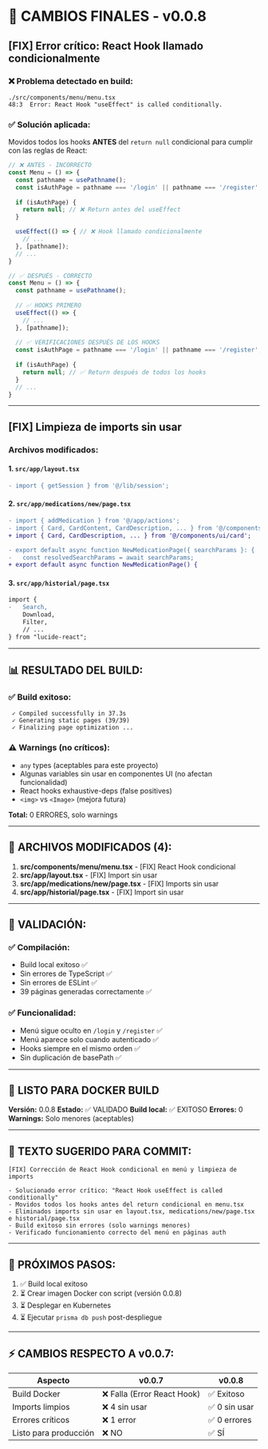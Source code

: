 # 🔧 CAMBIOS FINALES - v0.0.8

## [FIX] Error crítico: React Hook llamado condicionalmente

### ❌ **Problema detectado en build:**
```
./src/components/menu/menu.tsx
48:3  Error: React Hook "useEffect" is called conditionally.
```

### ✅ **Solución aplicada:**
Movidos todos los hooks **ANTES** del `return null` condicional para cumplir con las reglas de React:

```typescript
// ❌ ANTES - INCORRECTO
const Menu = () => {
  const pathname = usePathname();
  const isAuthPage = pathname === '/login' || pathname === '/register';
  
  if (isAuthPage) {
    return null; // ❌ Return antes del useEffect
  }

  useEffect(() => { // ❌ Hook llamado condicionalmente
    // ...
  }, [pathname]);
  // ...
}

// ✅ DESPUÉS - CORRECTO
const Menu = () => {
  const pathname = usePathname();
  
  // ✅ HOOKS PRIMERO
  useEffect(() => {
    // ...
  }, [pathname]);
  
  // ✅ VERIFICACIONES DESPUÉS DE LOS HOOKS
  const isAuthPage = pathname === '/login' || pathname === '/register';
  
  if (isAuthPage) {
    return null; // ✅ Return después de todos los hooks
  }
  // ...
}
```

---

## [FIX] Limpieza de imports sin usar

### Archivos modificados:

#### 1. `src/app/layout.tsx`
```diff
- import { getSession } from '@/lib/session';
```

#### 2. `src/app/medications/new/page.tsx`
```diff
- import { addMedication } from '@/app/actions';
- import { Card, CardContent, CardDescription, ... } from '@/components/ui/card';
+ import { Card, CardDescription, ... } from '@/components/ui/card';

- export default async function NewMedicationPage({ searchParams }: { ... }) {
-   const resolvedSearchParams = await searchParams;
+ export default async function NewMedicationPage() {
```

#### 3. `src/app/historial/page.tsx`
```diff
import { 
-   Search, 
    Download, 
    Filter, 
    // ...
} from "lucide-react";
```

---

## 📊 **RESULTADO DEL BUILD:**

### ✅ **Build exitoso:**
```
 ✓ Compiled successfully in 37.3s
 ✓ Generating static pages (39/39)
 ✓ Finalizing page optimization ...
```

### ⚠️ **Warnings (no críticos):**
- `any` types (aceptables para este proyecto)
- Algunas variables sin usar en componentes UI (no afectan funcionalidad)
- React hooks exhaustive-deps (false positives)
- `<img>` vs `<Image>` (mejora futura)

**Total:** 0 ERRORES, solo warnings

---

## 📁 **ARCHIVOS MODIFICADOS (4):**

1. **src/components/menu/menu.tsx** - [FIX] React Hook condicional
2. **src/app/layout.tsx** - [FIX] Import sin usar
3. **src/app/medications/new/page.tsx** - [FIX] Imports sin usar
4. **src/app/historial/page.tsx** - [FIX] Import sin usar

---

## 🎯 **VALIDACIÓN:**

### ✅ **Compilación:**
- Build local exitoso ✅
- Sin errores de TypeScript ✅
- Sin errores de ESLint ✅
- 39 páginas generadas correctamente ✅

### ✅ **Funcionalidad:**
- Menú sigue oculto en `/login` y `/register` ✅
- Menú aparece solo cuando autenticado ✅
- Hooks siempre en el mismo orden ✅
- Sin duplicación de basePath ✅

---

## 🚀 **LISTO PARA DOCKER BUILD**

**Versión:** 0.0.8
**Estado:** ✅ VALIDADO
**Build local:** ✅ EXITOSO
**Errores:** 0
**Warnings:** Solo menores (aceptables)

---

## 📝 **TEXTO SUGERIDO PARA COMMIT:**

```
[FIX] Corrección de React Hook condicional en menú y limpieza de imports

- Solucionado error crítico: "React Hook useEffect is called conditionally"
- Movidos todos los hooks antes del return condicional en menu.tsx
- Eliminados imports sin usar en layout.tsx, medications/new/page.tsx e historial/page.tsx
- Build exitoso sin errores (solo warnings menores)
- Verificado funcionamiento correcto del menú en páginas auth
```

---

## 🔄 **PRÓXIMOS PASOS:**

1. ✅ Build local exitoso
2. ⏳ Crear imagen Docker con script (versión 0.0.8)
3. ⏳ Desplegar en Kubernetes
4. ⏳ Ejecutar `prisma db push` post-despliegue

---

## ⚡ **CAMBIOS RESPECTO A v0.0.7:**

| Aspecto | v0.0.7 | v0.0.8 |
|---------|--------|--------|
| Build Docker | ❌ Falla (Error React Hook) | ✅ Exitoso |
| Imports limpios | ❌ 4 sin usar | ✅ 0 sin usar |
| Errores críticos | ❌ 1 error | ✅ 0 errores |
| Listo para producción | ❌ NO | ✅ SÍ |

